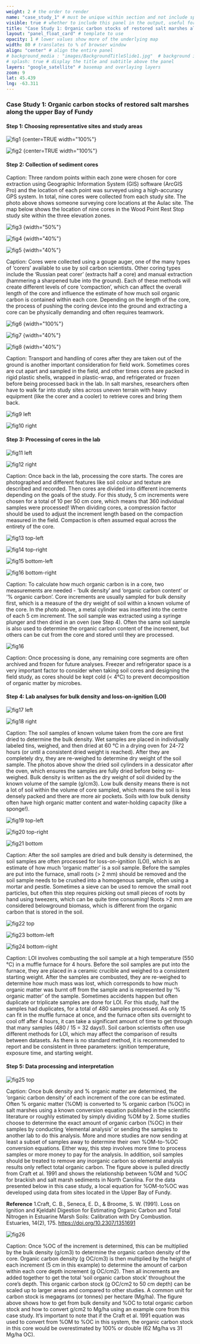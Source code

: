```yaml
---
weight: 2 # the order to render
name: "case_study_1" # must be unique within section and not include special characters
visible: true # whether to include this panel in the output, useful for testing
title: "Case Study 1: Organic carbon stocks of restored salt marshes along the upper Bay of Fundy"
layout: "panel_float_card" # template to use
opacity: 1 # lower values show more of the underlying map
width: 80 # translates to % of browser window
align: "center" # align the entire panel
# background_media : "images/BackgroundTitleSlide1.jpg"  # background image rendered behind the panel, covering map
# splash: true # display the title and subtitle above the panel
layers: "google_satellite" # basemap and overlaying layers
zoom: 9
lat: 45.439
lng: -63.311
---
```


### Case Study 1: Organic carbon stocks of restored salt marshes along the upper Bay of Fundy

#### Step 1:  Choosing representative sites and study areas

![fig1](images/image4.png "Four study sites in the Upper Bay of Fundy along the Cumberland Basin were chosen to represent salt marshes at different stages of restoration:  Converse - newly restored, Aulac - restored over 10 years ago, John Lusby - passively restored over 50 years ago, and Wood Point Rest Stop - natural reference site. Sites were chosen to be close to one another (<10 km apart) so environmental conditions like tides and weather were similar between sites.")
{center=TRUE width="100%"}


![fig2](images/image7.png "The Wood Point Rest Stop (WPRS) will be used as an example in this case study. Each site was divided into three elevation zones that are flooded by tides differently throughout the year:  the low zone is flooded by 75% of high tides in a year, the mid zone flooded by 50% of high tides, and the high zone is flooded by 25% of high tides. These zones are based on flooding frequency because decomposition of organic matter by microbes is slowed down in flooded, low-oxygen conditions.")
{center=TRUE width="100%"}

#### Step 2:  Collection of sediment cores

Caption:  Three random points within each zone were chosen for core extraction using Geographic Information System (GIS) software (ArcGIS Pro) and the location of each point was surveyed using a high-accuracy GPS system. In total, nine cores were collected from each study site. The photo above shows someone surveying core locations at the Aulac site. The map below shows the location of nine cores in the Wood Point Rest Stop study site within the three elevation zones. 

![fig3](images/survey.jpg " ") 
{width="50%"}

![fig4](images/image40.png " ")
{width="40%"}

![fig5](images/image17.png " ") 
{width="40%"}

Caption:  Cores were collected using a gouge auger, one of the many types of ‘corers’ available to use by soil carbon scientists. Other coring types include the ‘Russian peat corer’ (extracts half a core) and manual extraction (hammering a sharpened tube into the ground). Each of these methods will create different levels of core ‘compaction’, which can affect the overall length of the core and influence the estimate of how much soil organic carbon is contained within each core. Depending on the length of the core, the process of pushing the coring device into the ground and extracting a core can be physically demanding and often requires teamwork.

![fig6](images/corer1.jpg " ") 
{width="100%"}


![fig7](images/corer2.jpg " ") 
{width="40%"}

![fig8](images/corer3.jpg " ") 
{width="40%"}

Caption:  Transport and handling of cores after they are taken out of the ground is another important consideration for field work. Sometimes cores are cut apart and sampled in the field, and other times cores are packed in rigid plastic shells, wrapped in plastic-wrap, and refrigerated or frozen before being processed back in the lab. In salt marshes, researchers often have to walk far into study sites across uneven terrain with heavy equipment (like the corer and a cooler) to retrieve cores and bring them back.


![fig9 left](images/corePVC.jpg " ") 

![fig10 right](images/cooler.jpg " ") 


#### Step 3:  Processing of cores in the lab

![fig11 left](images/con_h3.jpg " ") 

![fig12 right](images/cutcore.jpg " ") 

Caption:  Once back in the lab, processing the core starts. The cores are photographed and different features like soil colour and texture are described and recorded. Then cores are divided into different increments depending on the goals of the study. For this study, 5 cm increments were chosen for a total of 10 per 50 cm core, which means that 360 individual samples were processed! When dividing cores, a compression factor should be used to adjust the increment length based on the compaction measured in the field. Compaction is often assumed equal across the entirety of the core. 

![fig13 top-left](images/bd1.jpg) 

![fig14 top-right](images/bd2.jpg) 

![fig15 bottom-left](images/bd3.jpg) 

![fig16 bottom-right](images/bd4.jpg) 

Caption: To calculate how much organic carbon is in a core, two measurements are needed - ‘bulk density’ and ‘organic carbon content’ or ‘% organic carbon’. Core increments are usually sampled for bulk density first, which is a measure of the dry weight of soil within a known volume of the core. In the photo above, a metal cylinder was inserted into the centre of each 5 cm increment. The soil sample was extracted using a syringe plunger and then dried in an oven (see Step 4). Often the same soil sample is also used to determine the organic carbon content of the increment, but others can be cut from the core and stored until they are processed.

![fig16 ](images/wp_l1.jpg) 

Caption:  Once processing is done, any remaining core segments are often archived and frozen for future analyses. Freezer and refrigerator space is a very important factor to consider when taking soil cores and designing the field study, as cores should be kept cold (< 4℃) to prevent decomposition of organic matter by microbes. 

#### Step 4:  Lab analyses for bulk density and loss-on-ignition (LOI)

![fig17 left](images/dry1.jpg) 

![fig18 right](images/dry2.jpg) 


Caption:  The soil samples of known volume taken from the core are first dried to determine the bulk density. Wet samples are placed in individually labeled tins, weighed, and then dried at 60 ℃ in a drying oven for 24-72 hours (or until a consistent dried weight is reached). After they are completely dry, they are re-weighed to determine dry weight of the soil sample. The photos above show the dried soil cylinders in a dessicator after the oven, which ensures the samples are fully dried before being re-weighed. Bulk density is written as the dry weight of soil divided by the known volume of the sample (g/cm3). Low bulk density means there is not a lot of soil within the volume of core sampled, which means the soil is less densely packed and there are more air pockets. Soils with low bulk density often have high organic matter content and water-holding capacity (like a sponge!). 


![fig19 top-left](images/mortar1.jpg) 

![fig20 top-right](images/roots.jpg) 

![fig21 bottom](images/mortar2.jpg) 

Caption:  After the soil samples are dried and bulk density is determined, the soil samples are often processed for loss-on-ignition (LOI), which is an estimate of how much ‘organic matter’ is a soil sample. Before the samples are put into the furnace, small roots (> 2 mm) should be removed and the soil sample needs to be crushed into a homogenous sample, often using a mortar and pestle. Sometimes a sieve can be used to remove the small root particles, but often this step requires picking out small pieces of roots by hand using tweezers, which can be quite time consuming! Roots >2 mm are considered belowground biomass, which is different from the organic carbon that is stored in the soil.

![fig22 top](images/loi1.jpg) 

![fig23 bottom-left](images/loi2.jpg) 

![fig24 bottom-right](images/loi3.jpg) 

Caption:  LOI involves combusting the soil sample at a high temperature (550 ℃) in a muffle furnace for 4 hours. Before the soil samples are put into the furnace, they are placed in a ceramic crucible and weighed to a consistent starting weight. After the samples are combusted, they are re-weighed to determine how much mass was lost, which corresponds to how much organic matter was burnt off from the sample and is represented by ‘% organic matter’ of the sample. Sometimes accidents happen but often duplicate or triplicate samples are done for LOI. For this study, half the samples had duplicates, for a total of 480 samples processed. As only 15 can fit in the muffle furnace at once, and the furnace often sits overnight to cool off after 4 hours, it can take a significant amount of time to get through that many samples (480 / 15 = 32 days!). Soil carbon scientists often use different methods for LOI, which may affect the comparison of results between datasets. As there is no standard method, it is recommended to report and be consistent in three parameters: ignition temperature, exposure time, and starting weight. 

#### Step 5:  Data processing and interpretation

![fig25 top](images/Craft1991.jpg) 

Caption:  Once bulk density and % organic matter are determined, the ‘organic carbon density’ of each increment of the core can be estimated. Often % organic matter (%OM) is converted to % organic carbon (%OC) in salt marshes using a known conversion equation published in the scientific literature or roughly estimated by simply dividing %OM by 2. Some studies choose to determine the exact amount of organic carbon (%OC) in their samples by conducting ‘elemental analysis’ or sending the samples to another lab to do this analysis. More and more studies are now sending at least a subset of samples away to determine their own %OM-to-%OC conversion equations. Either way, this step involves more time to process samples or more money to pay for the analysis. In addition, soil samples should be treated to remove any inorganic carbon so elemental analysis results only reflect total organic carbon. The figure above is pulled directly from Craft et al. 1991 and shows the relationship between %OM and %OC for brackish and salt marsh sediments in North Carolina. For the data presented below in this case study, a local equation for %OM-to%OC was developed using data from sites located in the Upper Bay of Fundy. 

**Reference**
1.Craft, C. B., Seneca, E. D., & Broome, S. W. (1991). Loss on Ignition and Kjeldahl Digestion for Estimating Organic Carbon and Total Nitrogen in Estuarine Marsh Soils: Calibration with Dry Combustion. Estuaries, 14(2), 175. https://doi.org/10.2307/1351691

![fig26](images/carbonstock.jpg) 


Caption:  Once %OC of the increment is determined, this can be multiplied by the bulk density (g/cm3) to determine the organic carbon density of the core. Organic carbon density (g OC/cm3) is then multiplied by the height of each increment (5 cm in this example) to determine the amount of carbon within each core depth increment (g OC/cm2). Then all increments are added together to get the total ‘soil organic carbon stock’ throughout the core’s depth. This organic carbon stock (g OC/cm2 to 50 cm depth) can be scaled up to larger areas and compared to other studies. A common unit for carbon stock is megagrams (or tonnes) per hectare (Mg/ha). The figure above shows how to get from bulk density and %OC to total organic carbon stock and how to convert g/cm2 to Mg/ha using an example core from this case study. It’s important to note that if the Craft et al. 1991 equation was used to convert from %OM to %OC in this system, the organic carbon stock in this core would be overestimated by 100% or double (62 Mg/ha vs 31 Mg/ha OC).



